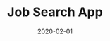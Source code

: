 ---
title: Job Search App
description: "The job-search-app is a command-line tool that takes a resume, a job title, and a few filtering parameters, and then outputs a list of job ads ranked by qualification of the supplied resume. The app uses Selenium to scrape the job ads from popular job boards. The Beautiful Soup library in Python is used to parse the files and determine the match."
date: 2020-02-01
image: job-rank.png
---